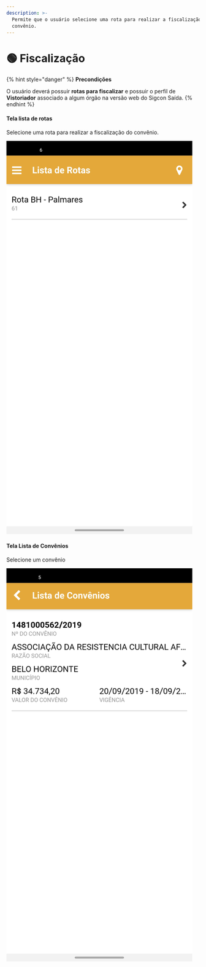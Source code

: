 ```yaml
---
description: >-
  Permite que o usuário selecione uma rota para realizar a fiscalização do
  convênio.
---
```


# 🟢 Fiscalização

{% hint style="danger" %}
**Precondições**

O usuário deverá possuir **rotas para fiscalizar** e possuir o perfil de **Vistoriador** associado a algum órgão na versão web do Sigcon Saída.
{% endhint %}

#### Tela lista de rotas

Selecione uma rota para realizar a fiscalização do convênio.

![](../../.gitbook/assets/screenshot_20210427-134624_sigcon.jpg)

#### Tela Lista de Convênios

Selecione um convênio

![](../../.gitbook/assets/screenshot_20210427-094149_sigcon.jpg)

